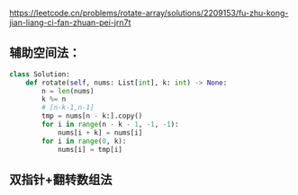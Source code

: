https://leetcode.cn/problems/rotate-array/solutions/2209153/fu-zhu-kong-jian-liang-ci-fan-zhuan-pei-jrn7t

## 辅助空间法：

```python
class Solution:
    def rotate(self, nums: List[int], k: int) -> None:
        n = len(nums)
        k %= n
        # [n-k-1,n-1]
        tmp = nums[n - k:].copy()
        for i in range(n - k - 1, -1, -1):
            nums[i + k] = nums[i]
        for i in range(0, k):
            nums[i] = tmp[i]
```

## 双指针+翻转数组法


